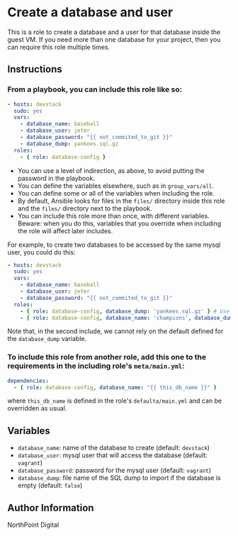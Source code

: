 # Create a database and user

This is a role to create a database and a user for that database inside the
guest VM. If you need more than one database for your project, then you can
require this role multiple times.

## Instructions

### From a playbook, you can include this role like so:

```yaml
- hosts: devstack
  sudo: yes
  vars:
    - database_name: baseball
    - database_user: jeter
    - database_password: "{{ not_commited_to_git }}"
    - database_dump: yankees.sql.gz
  roles:
    - { role: database-config }
```

- You can use a level of indirection, as above, to avoid putting the password in
  the playbook.
- You can define the variables elsewhere, such as in `group_vars/all`.
- You can define some or all of the variables when including the role.
- By default, Ansible looks for files in the `files/` directory inside this
  role and the `files/` directory next to the playbook.
- You can include this role more than once, with different variables. Beware:
  when you do this, variables that you override when including the role will
  affect later includes.

For example, to create two databases to be accessed by the same mysql user, you
could do this:

```yaml
- hosts: devstack
  sudo: yes
  vars:
    - database_name: baseball
    - database_user: jeter
    - database_password: "{{ not_commited_to_git }}"
  roles:
    - { role: database-config, database_dump: 'yankees.sql.gz' } # Use the defaults.
    - { role: database-config, database_name: 'champions', database_dump: false }
```

Note that, in the second include, we cannot rely on the default defined for the
`database_dump` variable.

### To include this role from another role, add this one to the requirements in the including role's `meta/main.yml`:

```yaml
dependencies:
  - { role: database-config, database_name: "{{ this_db_name }}" }
```

where `this_db_name` is defined in the role's `defaulta/main.yml` and can be
overridden as usual.

## Variables

- `database_name`: name of the database to create (default: `devstack`)
- `database_user`: mysql user that will access the database (default: `vagrant`)
- `database_password`: password for the mysql user (default: `vagrant`)
- `database_dump`: file name of the SQL dump to import if the database is empty
  (default: `false`)

## Author Information

NorthPoint Digital
